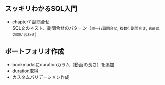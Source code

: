 ## スッキリわかるSQL入門
- chapter7 副問合せ  
SQL文のネスト、副問合せのパターン（`単一行副問合せ`, `複数行副問合せ`, `表形式の問い合わせ`）
## ポートフォリオ作成
- bookmarksにdurationカラム（動画の長さ）を追加
- duration取得
- カスタムバリデーション作成
